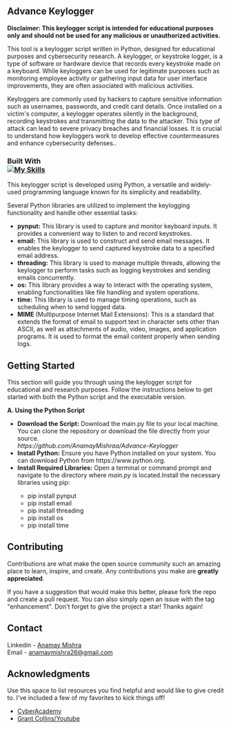 ## Advance Keylogger

<b>Disclaimer: This keylogger script is intended for educational purposes only and should not be used for any malicious or unauthorized activities.</b>

This tool is a keylogger script written in Python, designed for educational purposes and cybersecurity research. A keylogger, or keystroke logger, is a type of software or hardware device that records every keystroke made on a keyboard. While keyloggers can be used for legitimate purposes such as monitoring employee activity or gathering input data for user interface improvements, they are often associated with malicious activities.

Keyloggers are commonly used by hackers to capture sensitive information such as usernames, passwords, and credit card details. Once installed on a victim's computer, a keylogger operates silently in the background, recording keystrokes and transmitting the data to the attacker. This type of attack can lead to severe privacy breaches and financial losses. It is crucial to understand how keyloggers work to develop effective countermeasures and enhance cybersecurity defenses..


### Built With<br> [![My Skills](https://skillicons.dev/icons?i=py)](https://skillicons.dev)
This keylogger script is developed using Python, a versatile and widely-used programming language known for its simplicity and readability. 

Several Python libraries are utilized to implement the keylogging functionality and handle other essential tasks:
<ul>
<li><b>pynput:</b> This library is used to capture and monitor keyboard inputs. It provides a convenient way to listen to and record keystrokes.</li>
<li><b>email:</b> This library is used to construct and send email messages. It enables the keylogger to send captured keystroke data to a specified email address.</li>
<li><b>threading:</b> This library is used to manage multiple threads, allowing the keylogger to perform tasks such as logging keystrokes and sending emails concurrently.</li>
<li><b>os:</b> This library provides a way to interact with the operating system, enabling functionalities like file handling and system operations.</li>
<li><b>time:</b> This library is used to manage timing operations, such as scheduling when to send logged data.</li>
<li><b>MIME </b>(Multipurpose Internet Mail Extensions): This is a standard that extends the format of email to support text in character sets other than ASCII, as well as attachments of audio, video, images, and application programs. It is used to format the email content properly when sending logs.</li>
</ul>

## Getting Started

This section will guide you through using the keylogger script for educational and research purposes. Follow the instructions below to get started with both the Python script and the executable version.

<b>A. Using the Python Script</b><br>
<ul>
<li><b>Download the Script:</b> Download the main.py file to your local machine. You can clone the repository or download the file directly from your source.<br></li>
 <i>https://github.com/AnamayMishraa/Advance-Keylogger</i>
<li><b>Install Python:</b> Ensure you have Python installed on your system. You can download Python from https://www.python.org.<br></li>
<li><b>Install Required Libraries:</b> Open a terminal or command prompt and navigate to the directory where <i>main.py</i> is located.Install the necessary libraries using pip:<br></li>
  <ul>
    <li>pip install pynput</li>
    <li>pip install email</li>
    <li>pip install threading</li>
    <li>pip install os</li>
    <li>pip install time</li>
  </ul>
</ul>




<!-- CONTRIBUTING -->
## Contributing

Contributions are what make the open source community such an amazing place to learn, inspire, and create. Any contributions you make are **greatly appreciated**.

If you have a suggestion that would make this better, please fork the repo and create a pull request. You can also simply open an issue with the tag "enhancement".
Don't forget to give the project a star! Thanks again!




<!-- LICENSE
## License

Distributed under the MIT License. See `LICENSE.txt` for more information.
!-->



<!-- CONTACT -->
## Contact

Linkedin - [Anamay Mishra](https://www.linkedin.com/in/anamay-mishra/) <br>
Email - anamaymishra26@gmail.com

<!-- ACKNOWLEDGMENTS -->
## Acknowledgments

Use this space to list resources you find helpful and would like to give credit to. I've included a few of my favorites to kick things off!

* [CyberAcademy](https://cybercademy.org/build-advanced-keylogger-in-python-project-overview/)
* [Grant Collins/Youtube](https://www.youtube.com/watch?v=25um032xgrw)



